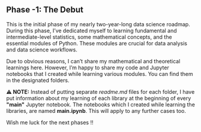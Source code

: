 ## Phase -1: The Debut

This is the initial phase of my nearly two-year-long data science roadmap. During this phase, I’ve dedicated myself to learning fundamental and intermediate-level statistics, some mathematical concepts, and the essential modules of Python. These modules are crucial for data analysis and data science workflows.

Due to obvious reasons, I can’t share my mathematical and theoretical learnings here. However, I’m happy to share my code and Jupyter notebooks that I created while learning various modules. You can find them in the designated folders.

**⚠️ NOTE:** Instead of putting separate *readme.md* files for each folder, I have put information about my learning of each library at the beginning of every **"main"** Jupyter notebook. The notebooks which I created while learning the libraries, are named **main.ipynb**. This will apply to any further cases too.

Wish me luck for the next phases !!
